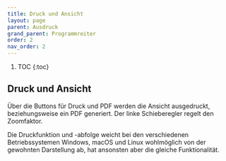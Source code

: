 ```yaml
---
title: Druck und Ansicht
layout: page
parent: Ausdruck
grand_parent: Programmreiter
order: 2
nav_order: 2
---
```


1. TOC
{:toc}

## Druck und Ansicht

Über die Buttons für Druck und PDF werden die Ansicht ausgedruckt, beziehungsweise ein PDF generiert. Der linke Schieberegler regelt den Zoomfaktor.

Die Druckfunktion und -abfolge weicht bei den verschiedenen Betriebssystemen Windows, macOS und Linux wohlmöglich von der gewohnten Darstellung ab, hat ansonsten aber die gleiche Funktionalität.